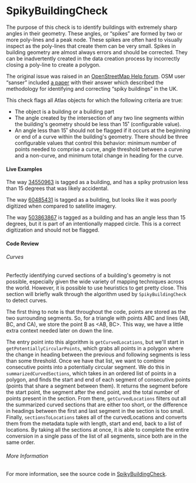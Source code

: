 # SpikyBuildingCheck

The purpose of this check is to identify buildings with extremely sharp angles in their geometry. 
These angles, or “spikes” are formed by two or more poly-lines and a peak node. These spikes are often 
hard to visually inspect as the poly-lines that create them can be very small. Spikes in building 
geometry are almost always errors and should be corrected. They can be inadvertently created in the 
data creation process by incorrectly closing a poly-line to create a polygon.

The original issue was raised in an [OpenStreetMap Help forum](https://help.openstreetmap.org/questions/66104/is-there-a-way-to-detect-very-sharp-angles-of-buildings). 
OSM user “sanser” included [a paper](https://drive.google.com/file/d/1MaLdnSnc454xKjn3eL95vDQKeoIW8zGU/view)
with their answer which described the methodology for identifying and correcting “spiky buildings” in the UK.

This check flags all Atlas objects for which the following criteria are true:
 * The object is a building or a building part
 * The angle created by the intersection of any two line segments within the building's geometry 
 should be less than 15˚ (configurable value).
 * An angle less than 15˚ should not be flagged if it occurs at the beginning or end of a curve 
 within the building's geometry. There should be three configurable values that control this behavior: 
 minimum number of points needed to comprise a curve, angle threshold between a curve and a non-curve, 
 and minimum total change in heading for the curve.

#### Live Examples

The way [34550963](https://www.openstreetmap.org/way/34550963) is tagged as a building, and has a 
spiky protrusion less than 15 degrees that was likely accidental.

The way [60485431](https://www.openstreetmap.org/way/60485431) is tagged as a building, but looks like it was
poorly digitized when compared to satellite imagery. 

The way [503863867](https://www.openstreetmap.org/way/503863867) is tagged as a building and has an
angle less than 15 degrees, but it is part of an intentionally mapped circle. This is a correct 
digitization and should not be flagged.

#### Code Review

###### Curves
Perfectly identifying curved sections of a building's geometry is not possible, especially given the
wide variety of mapping techniques across the world. However, it is possible to use heuristics to
get pretty close. This section will briefly walk through the algorithm used by `SpikyBuildingCheck`
to detect curves.

The first thing to note is that throughout the code, points are stored as the two surrounding segments.
So, for a triangle with points ABC and lines (AB, BC, and CA), we store the point B as <AB, BC>. This
way, we have a little extra context needed later on down the line.

The entry point into this algorithm is `getCurvedLocations`, but we'll start in `getPotentiallyCircularPoints`,
which grabs all points in a polygon where the change in heading between the previous and following
segments is less than some threshold. Once we have that list, we want to combine consecutive points
into a potentially circular segment. We do this in `summarizedCurvedSections`, which takes in an ordered
list of points in a polygon, and finds the start and end of each segment of consecutive points
(points that share a segment between them). It returns the segment before the start point, the segment
after the end point, and the total number of points present in the section. From there, `getCurvedLocations`
filters out all the summarized curved sections that are either too short, or the difference in headings
between the first and last segment in the section is too small. Finally, `sectionsToLocations` takes
all of the curvedLocations and converts them from the metadata tuple with length, start and end, back
to a list of locations. By taking all the sections at once, it is able to complete the entire conversion
in a single pass of the list of all segments, since both are in the same order.

###### More Information
For more information, see the source code in 
[SpikyBuildingCheck](../../src/main/java/org/openstreetmap/atlas/checks/validation/areas/SpikyBuildingCheck.java).
